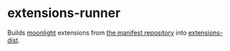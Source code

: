 # extensions-runner

Builds [moonlight](https://github.com/moonlight-mod/moonlight) extensions from [the manifest repository](https://github.com/moonlight-mod/extensions) into [extensions-dist](https://github.com/moonlight-mod/extensions-dist).
